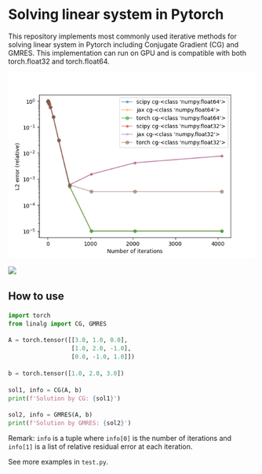 # Solving linear system in Pytorch
This repository implements most commonly used iterative methods for solving linear system in Pytorch including Conjugate Gradient (CG) and GMRES. 
This implementation can run on GPU and is compatible with both torch.float32 and torch.float64.

![](figs/relative_cg_test_4096.png)

![](figs/relative_gmres_test_2048.png)

## How to use
```python
import torch
from linalg import CG, GMRES

A = torch.tensor([[3.0, 1.0, 0.0], 
                  [1.0, 2.0, -1.0], 
                  [0.0, -1.0, 1.0]])

b = torch.tensor([1.0, 2.0, 3.0])

sol1, info = CG(A, b)
print(f'Solution by CG: {sol1}')

sol2, info = GMRES(A, b)
print(f'Solution by GMRES: {sol2}')

```
Remark: `info` is a tuple where `info[0]` is the number of iterations and `info[1]` is a list of relative residual error at each iteration. 

See more examples in `test.py`. 
